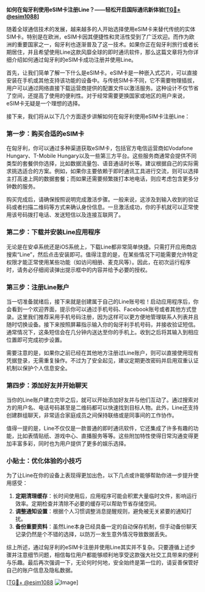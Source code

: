 **如何在匈牙利使用eSIM卡注册Line？——轻松开启国际通讯新体验[[TG💪+ @esim1088](https://t.me/s/esim1088)]**

随着全球通信技术的发展，越来越多的人开始选择使用eSIM卡来替代传统的实体SIM卡。特别是在欧洲，eSIM卡因其便捷性和灵活性受到了广泛欢迎。而作为欧洲的重要国家之一，匈牙利也逐渐普及了这一技术。如果你正在匈牙利旅行或者长期居住，并且希望使用Line这款风靡全球的即时通讯软件，那么这篇文章将为你详细介绍如何通过匈牙利的eSIM卡成功注册并使用Line。

首先，让我们简单了解一下什么是eSIM卡。eSIM卡是一种嵌入式芯片，可以直接安装在手机或其他支持该功能的设备中。与传统SIM卡不同，它不需要物理插拔，用户可以通过网络直接下载运营商提供的配置文件以激活服务。这种设计不仅节省了空间，还提高了使用的便利性。对于经常需要更换国家或地区的用户来说，eSIM卡无疑是一个理想的选择。

接下来，我们将从以下几个方面逐步讲解如何在匈牙利使用eSIM卡注册Line：

### 第一步：购买合适的eSIM卡

在匈牙利，你可以通过多种渠道获取eSIM卡，包括官方电信运营商如Vodafone Hungary、T-Mobile Hungary以及一些第三方平台。这些服务商通常会提供不同类型的套餐供你选择，比如数据流量包、语音通话时长等。建议根据自己的实际需求挑选适合的方案。例如，如果你主要依赖于即时通讯工具进行交流，则可以选择主打高速上网的数据套餐；而如果还需要频繁拨打本地电话，则应考虑包含更多分钟数的服务。

购买完成后，请确保按照说明完成激活步骤。一般来说，这涉及到输入收到的验证码或者扫描二维码等方式来确认身份信息。一旦激活成功，你的手机就可以正常使用该号码拨打电话、发送短信以及连接互联网了。

### 第二步：下载并安装Line应用程序

无论是在安卓系统还是iOS系统上，下载Line都非常简单快捷。只需打开应用商店搜索“Line”，然后点击安装即可。值得注意的是，在某些情况下可能需要允许特定权限才能正常使用某些功能（如访问相册、麦克风等）。因此，在初次运行程序时，请务必仔细阅读弹出提示框中的内容并给予必要的授权。

### 第三步：注册Line账户

当一切准备就绪后，接下来就是创建属于自己的Line账号啦！启动应用程序后，你会看到一个欢迎界面，提示你可以通过手机号码、Facebook账号或者其他方式登录。这里我们推荐采用手机号码注册，因为这样可以更方便地管理联系人列表并且随时切换设备。接下来按照屏幕指示输入你的匈牙利手机号码，并接收验证短信。通常情况下，这条短信会在几分钟内送达至你的手机上。收到之后将其输入到相应位置即可完成初步设置。

需要注意的是，如果你之前已经在其他地方注册过Line账户，则可以直接使用现有凭据登录，无需重复操作。不过为了安全起见，建议定期更改密码并启用双重认证机制以保护个人信息安全。

### 第四步：添加好友并开始聊天

当你的Line账户建立完毕之后，就可以开始添加好友并与他们互动了。通过搜索对方的用户名、电话号码甚至是二维码都可以快速找到目标人物。此外，Line还支持创建群组聊天，非常适合家庭成员之间保持联络或是同事间的工作协作。

值得一提的是，Line不仅仅是一款普通的即时通讯软件，它还集成了许多有趣的功能，比如表情贴纸、游戏中心、直播服务等等。这些附加特性使得日常沟通变得更加丰富多彩，同时也为用户提供了更多的娱乐选择。

### 小贴士：优化体验的小技巧

为了让Line在你的设备上表现得更加出色，以下几点或许能够帮助你进一步提升使用感受：

1. **定期清理缓存**：长时间使用后，应用程序可能会积累大量临时文件，影响运行效率。定期检查并清除不必要的缓存可以帮助节省存储空间。
2. **调整通知设置**：根据个人习惯调整消息提醒规则，避免被无关紧要的通知打扰。
3. **备份重要资料**：虽然Line本身已经具备一定的自动保存机制，但手动备份聊天记录仍然是个不错的选择，以防万一发生意外情况导致数据丢失。

综上所述，通过匈牙利的eSIM卡注册并使用Line其实并不复杂。只要遵循上述步骤并注意细节问题，相信每位用户都能够顺利地享受这款强大社交工具带来的便利与乐趣。最后再次强调一下，无论何时何地，安全始终是第一位的，请妥善保管好自己的账户信息及隐私数据。

[[TG💪+ @esim1088](https://t.me/s/esim1088) ![Image](https://i.postimg.cc/4NQfJmqS/Snipaste-2025-05-13-00-14-12.png)]